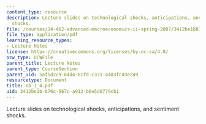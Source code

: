 ```yaml
---
content_type: resource
description: Lecture slides on technological shocks, anticipations, and sentiment
  shocks.
file: /courses/14-462-advanced-macroeconomics-ii-spring-2007/3412be1b876c567ca912b6e5d8779cb1_ob_1_4.pdf
file_type: application/pdf
learning_resource_types:
- Lecture Notes
license: https://creativecommons.org/licenses/by-nc-sa/4.0/
ocw_type: OCWFile
parent_title: Lecture Notes
parent_type: CourseSection
parent_uid: 5af5d2c9-64d4-81fd-c331-4483fcd3e249
resourcetype: Document
title: ob_1_4.pdf
uid: 3412be1b-876c-567c-a912-b6e5d8779cb1
---
```

Lecture slides on technological shocks, anticipations, and sentiment shocks.